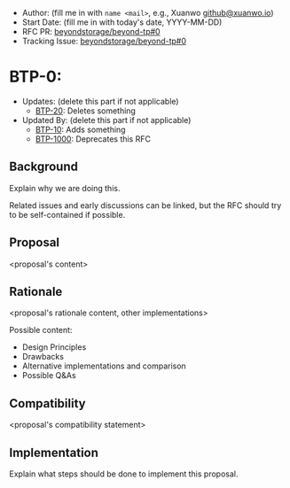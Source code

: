 - Author: (fill me in with `name <mail>`, e.g., Xuanwo <github@xuanwo.io>)
- Start Date: (fill me in with today's date, YYYY-MM-DD)
- RFC PR: [beyondstorage/beyond-tp#0](https://github.com/beyondstorage/beyond-tp/issues/0)
- Tracking Issue: [beyondstorage/beyond-tp#0](https://github.com/beyondstorage/beyond-tp/issues/0)

# BTP-0: <proposal name>

- Updates: (delete this part if not applicable)
    - [BTP-20](./20-abc): Deletes something
- Updated By: (delete this part if not applicable)
    - [BTP-10](./10-do-be-do-be-do): Adds something
    - [BTP-1000](./1000-lalala): Deprecates this RFC

## Background

Explain why we are doing this.

Related issues and early discussions can be linked, but the RFC should try to be self-contained if possible.

## Proposal

<proposal's content>

## Rationale

<proposal's rationale content, other implementations>

Possible content:

- Design Principles
- Drawbacks
- Alternative implementations and comparison
- Possible Q&As

## Compatibility

<proposal's compatibility statement>

## Implementation

Explain what steps should be done to implement this proposal.
